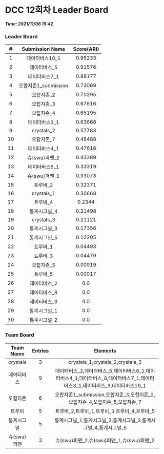 # DCC 12회차 Leader Board
***Time: 2021/11/06 15:42***

### Leader Board

|#|Submission Name|Score(ARI)|
|:---:|:---:|:---:|
|1|데이터버스10_1|0.95233|
|2|데이터버스_5|0.91576|
|3|데이터버스7_1|0.88177|
|4|오합지존1_submission|0.73069|
|5|오합지존_2|0.70295|
|6|오합지존_3|0.67616|
|7|오합지존_4|0.65195|
|8|데이터버스3_1|0.63668|
|9|crystals_2|0.57783|
|10|오합지존_7|0.48488|
|11|데이터버스4_1|0.47616|
|12|슈(swu)퍼맨_2|0.43389|
|13|데이터버스6_1|0.33319|
|14|슈(swu)퍼맨_1|0.33073|
|15|트루비_2|0.32371|
|16|crystals_1|0.30668|
|17|트루비_4|0.2344|
|18|통계시그널_4|0.21498|
|19|crystals_3|0.21121|
|20|통계시그널_3|0.17356|
|21|통계시그널_5|0.12205|
|22|트루비_1|0.04493|
|23|트루비_3|0.04479|
|24|오합지존_5|0.00919|
|25|트루비_5|0.00017|
|26|데이터버스_2|0.0|
|27|데이터버스_8|0.0|
|28|데이터버스_9|0.0|
|29|통계시그널_1|0.0|
|30|통계시그널_2|0.0|

### Team Board

|Team Name|Entries|Elements|
|:---:|:---:|:---:|
|crystals|3|crystals_1,crystals_2,crystals_3|
|데이터버스|9|데이터버스_2,데이터버스_5,데이터버스6_1,데이터버스4_1,데이터버스_8,데이터버스7_1,데이터버스3_1,데이터버스_9,데이터버스10_1|
|오합지존|6|오합지존1_submission,오합지존_3,오합지존_2,오합지존_4,오합지존_5,오합지존_7|
|트루비|5|트루비_2,트루비_1,트루비_3,트루비_4,트루비_5|
|통계시그널|5|통계시그널_1,통계시그널_2,통계시그널_3,통계시그널_4,통계시그널_5|
|슈(swu)퍼맨|3|슈(swu)퍼맨_2,슈(swu)퍼맨_1,슈(swu)퍼맨_2|
